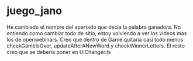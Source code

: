 # juego_jano
He cambiado el nombre del apartado que decia la palabra ganadora. 
No entiendo como cambiar todo de sitio, estoy volviendo a ver los videos mas los de openwebinars.
Creo que dentro de Game quitaría casi todo menos checkGameIsOver, updateAfterANewWord y checkWinnerLetters. 
El resto creo que se debería poner en UIChanger.ts
